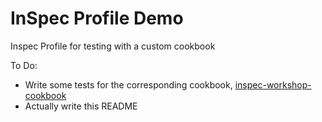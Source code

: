 # InSpec Profile Demo

Inspec Profile for testing with a custom cookbook

To Do:
- Write some tests for the corresponding cookbook, [inspec-workshop-cookbook]()
- Actually write this README